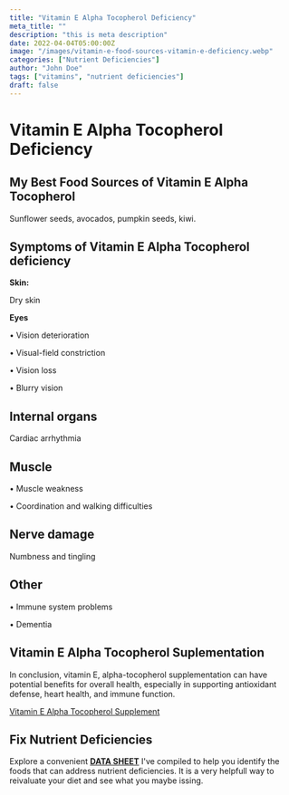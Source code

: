 ```yaml
---
title: "Vitamin E Alpha Tocopherol Deficiency"
meta_title: ""
description: "this is meta description"
date: 2022-04-04T05:00:00Z
image: "/images/vitamin-e-food-sources-vitamin-e-deficiency.webp"
categories: ["Nutrient Deficiencies"]
author: "John Doe"
tags: ["vitamins", "nutrient deficiencies"]
draft: false
---
```

 <h1>Vitamin E Alpha Tocopherol Deficiency</h1>
<h2>My Best Food Sources of Vitamin E Alpha Tocopherol</h2><p>Sunflower seeds, avocados, pumpkin seeds, kiwi.
</p>
<h2>Symptoms of Vitamin E Alpha Tocopherol deficiency</h2>
<p><b>Skin:</b></p> <p>Dry skin</p>
<p><b>Eyes</b></p>
<p>&bull; Vision deterioration</p>
 <p>&bull; Visual-field constriction</p>
 <p>&bull; Vision loss</p>
 <p>&bull; Blurry vision</p>
 <h2>Internal organs</h2><p>Cardiac arrhythmia</p>
  <h2>Muscle</h2> <p>&bull; Muscle weakness</p><p>&bull; Coordination and walking difficulties</p>
 <h2>Nerve damage</h2><p>Numbness and tingling</p>
  <h2>Other</h2><p>&bull; Immune system problems</p><p>&bull; Dementia</p>
<h2>Vitamin E Alpha Tocopherol Suplementation</h2>
  <p>In conclusion, vitamin E, alpha-tocopherol supplementation can have potential benefits for overall health, especially in supporting antioxidant defense, heart health, and immune function.</p>
 <p><a target="_blank" href="https://www.amazon.com/BulkSupplements-Vitamin-Powder-100-Grams/dp/B00EV0YOMA/ref=sr_1_1_sspa?crid=3H3JTI7ENMH1H&amp;keywords=vitamin+e&amp;qid=1696636879&amp;sprefix=vitamin+%252Caps%252C145&amp;sr=8-1-spons&amp;sp_csd=d2lkZ2V0TmFtZT1zcF9hdGY&amp;psc=1&_encoding=UTF8&tag=irinawink-20&linkCode=ur2&linkId=aa8841c8b0cd1e987aea359365d864fd&camp=1789&creative=9325">Vitamin E Alpha Tocopherol Supplement</a></p>
<h2>Fix Nutrient Deficiencies</h2><p>Explore a convenient <a title="fix nutritional deficiencies with a data sheet" href="../nutrients-in-healthy-foods.html"><b>DATA SHEET</b></a> I've compiled to help you identify the foods that can address nutrient deficiencies. It is a very helpfull way to reivaluate your diet and see what you maybe issing.</p>